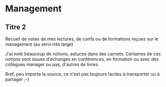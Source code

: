 # Management
## Titre 2

Recueil de notes de mes lectures, de confs ou de formations reçues sur le management (au sens très large)


J'ai noté beaucoup de notions, astuces dans des carnets. Certaines de ces notions sont issues d'échanges en conférences, en formation ou avec des collègues manager ou pas, d'autres de livres.

Bref, peu importe la source, ce n'est pas toujours faciles à transporter ou à partager ;-)
